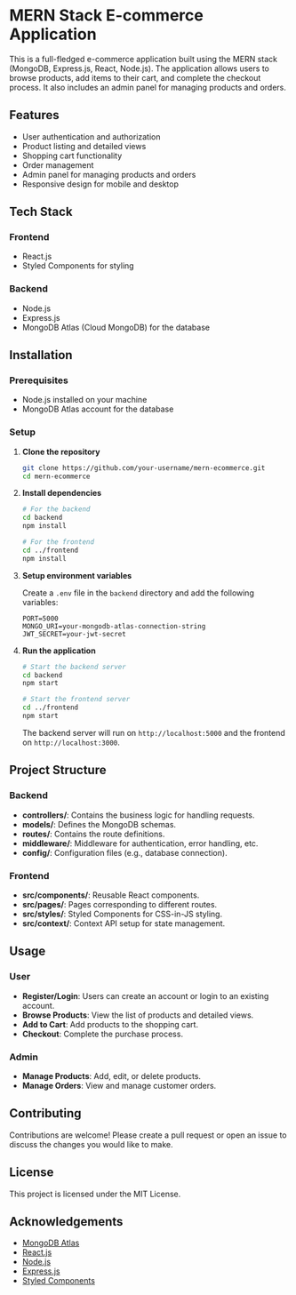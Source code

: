 # MERN Stack E-commerce Application

This is a full-fledged e-commerce application built using the MERN stack (MongoDB, Express.js, React, Node.js). The application allows users to browse products, add items to their cart, and complete the checkout process. It also includes an admin panel for managing products and orders.

## Features

- User authentication and authorization
- Product listing and detailed views
- Shopping cart functionality
- Order management
- Admin panel for managing products and orders
- Responsive design for mobile and desktop

## Tech Stack

### Frontend

- React.js
- Styled Components for styling

### Backend

- Node.js
- Express.js
- MongoDB Atlas (Cloud MongoDB) for the database

## Installation

### Prerequisites

- Node.js installed on your machine
- MongoDB Atlas account for the database

### Setup

1. **Clone the repository**

   ```bash
   git clone https://github.com/your-username/mern-ecommerce.git
   cd mern-ecommerce
   ```

2. **Install dependencies**

   ```bash
   # For the backend
   cd backend
   npm install

   # For the frontend
   cd ../frontend
   npm install
   ```

3. **Setup environment variables**

   Create a `.env` file in the `backend` directory and add the following variables:

   ```env
   PORT=5000
   MONGO_URI=your-mongodb-atlas-connection-string
   JWT_SECRET=your-jwt-secret
   ```

4. **Run the application**

   ```bash
   # Start the backend server
   cd backend
   npm start

   # Start the frontend server
   cd ../frontend
   npm start
   ```

   The backend server will run on `http://localhost:5000` and the frontend on `http://localhost:3000`.

## Project Structure

### Backend

- **controllers/**: Contains the business logic for handling requests.
- **models/**: Defines the MongoDB schemas.
- **routes/**: Contains the route definitions.
- **middleware/**: Middleware for authentication, error handling, etc.
- **config/**: Configuration files (e.g., database connection).

### Frontend

- **src/components/**: Reusable React components.
- **src/pages/**: Pages corresponding to different routes.
- **src/styles/**: Styled Components for CSS-in-JS styling.
- **src/context/**: Context API setup for state management.

## Usage

### User

- **Register/Login**: Users can create an account or login to an existing account.
- **Browse Products**: View the list of products and detailed views.
- **Add to Cart**: Add products to the shopping cart.
- **Checkout**: Complete the purchase process.

### Admin

- **Manage Products**: Add, edit, or delete products.
- **Manage Orders**: View and manage customer orders.

## Contributing

Contributions are welcome! Please create a pull request or open an issue to discuss the changes you would like to make.

## License

This project is licensed under the MIT License.

## Acknowledgements

- [MongoDB Atlas](https://www.mongodb.com/cloud/atlas)
- [React.js](https://reactjs.org/)
- [Node.js](https://nodejs.org/)
- [Express.js](https://expressjs.com/)
- [Styled Components](https://styled-components.com/)
